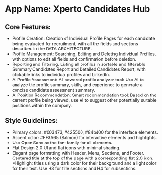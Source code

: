# App Name: Xperto Candidates Hub

## Core Features:

* Profile Creation: Creation of Individual Profile Pages for each candidate being evaluated for recruitment, with all the fields and sections described in the DATA ARCHITECTURE.
* Profile Management: Searching, Editing and Deleting Individual Profiles, with options to edit all fields and confirmation before deletion.
* Reporting and Filtering: Listing all profiles in sortable and filterable Summary Candidates Report and Detailed Candidates Report, with clickable links to individual profiles and LinkedIn.
* AI Profile Assessment: AI-powered profile analyzer tool: Use AI to analyze the profile summary, skills, and experience to generate a concise candidate assessment summary.
* AI Position Recommendation: Smart recommendation tool: Based on the current profile being viewed, use AI to suggest other potentially suitable positions within the company.

## Style Guidelines:

* Primary colors: #003473, #425500, #84bd00 for the interface elements.
* Accent color: #FF8A65 (Salmon) for interactive elements and highlights.
* Use Open Sans as the font family for all elements.
* Flat Design 2.0 UI and flat icons with minimal shading.
* Elegant page formatting with Header, Menu, Sections, and Footer. Centered title at the top of the page with a corresponding flat 2.0 icon.
*Highlight titles using a dark color for their background and a light color for their text. Use H3 for title sections and H4 for subsections.
